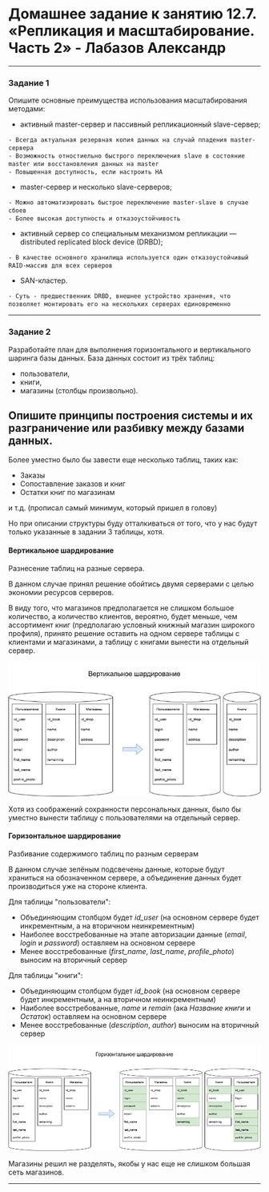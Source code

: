 # Домашнее задание к занятию 12.7. «Репликация и масштабирование. Часть 2» - Лабазов Александр

---

### Задание 1

Опишите основные преимущества использования масштабирования методами:

- активный master-сервер и пассивный репликационный slave-сервер; 
```text
- Всегда актуальная резервная копия данных на случай ппадения master-сервера 
- Возможность отностиельно быстрого переключения slave в состояние master или восстановления данных на master
- Повышенная доступность, если настроить HA
```
- master-сервер и несколько slave-серверов;
```text
- Можно автоматизировать быстрое переключение master-slave в случае сбоев
- Более высокая доступность и отказоустойчивость
```
- активный сервер со специальным механизмом репликации — distributed replicated block device (DRBD);
```text
- В качестве основного хранилища используется один отказоустойчивый RAID-массив для всех серверов
```
- SAN-кластер.
```text
- Суть - предшественник DRBD, внешнее устройство хранения, что позволяет монтировать его на нескольких серверах единовременно
```

---

### Задание 2


Разработайте план для выполнения горизонтального и вертикального шаринга базы данных. База данных состоит из трёх таблиц: 

- пользователи, 
- книги, 
- магазины (столбцы произвольно). 

Опишите принципы построения системы и их разграничение или разбивку между базами данных.
---
Более уместно было бы завести еще несколько таблиц, таких как:

- Заказы
- Сопоставление заказов и книг
- Остатки книг по магазинам

и т.д. (прописал самый минимум, который пришел в голову)

Но при описании структуры буду отталкиваться от того, что у нас будут только указанные в задании 3 таблицы, хотя.

#### Вертикальное шардирование
Разнесение таблиц на разные сервера.

В данном случае принял решение обойтись двумя серверами с целью экономии ресурсов серверов.

В виду того, что магазинов предполагается не слишком большое количество, а количество клиентов, вероятно, будет меньше, чем ассортимент книг (предполагаю условный книжный магазин широкого профиля), принято решение оставить на одном сервере таблицы с клиентами и магазинами, а таблицу с книгами вынести на отдельный сервер.

![Вертикальное шардирование](./images/sharding_vertical.jpg)

Хотя из соображений сохранности персональных данных, было бы уместно вынести таблицу с пользователями на отдельный сервер.

#### Горизонтальное шардирование
Разбивание содержимого таблиц по разным серверам

В данном случае зелёным подсвечены данные, которые будут храниться на обозначенном сервере, а объединение данных будет производиться уже на стороне клиента.

Для таблицы "пользователи":

- Объединяющим столбцом будет *id_user* (на основном сервере будет инкрементным, а на вторичном неинкрементным)
- Наиболее восстребованные на этапе авторизации данные (*email*, *login* и *password*) оставляем на основном сервере
- Менее восстребованные (*first_name*, *last_name*, *profile_photo*) выносим на вторичный сервер

Для таблицы "книги":

- Объединяющим столбцом будет *id_book* (на основном сервере будет инкрементным, а на вторичном неинкрементным)
- Наиболее восстребованные, *name* и *remain* (ака *Название книги* и *Остаток*) оставляем на основном сервере
- Менее восстребованные (*description*, *author*) выносим на вторичный сервер

![Горизонтальное шардирование](./images/sharding_horizontal.jpg)

Магазины решил не разделять, якобы у нас еще не слишком большая сеть магазинов.

---
